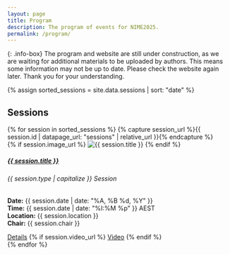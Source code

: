 ```yaml
---
layout: page  
title: Program
description: The program of events for NIME2025.
permalink: /program/
---
```

{: .info-box}
The program and website are still under construction, as we are waiting for additional materials to be uploaded by authors. This means some information may not be up to date.
Please check the website again later. Thank you for your understanding.


{% assign sorted_sessions = site.data.sessions | sort: "date" %}

<script src='https://cdn.jsdelivr.net/npm/fullcalendar@6.1.15/index.global.min.js'></script>
<script>
  document.addEventListener('DOMContentLoaded', function() {
    let sessionsData = {{ sorted_sessions | jsonify }};
    let firstEventDate = sessionsData[0]["start"]
    <!-- TODO: loop over the array and set url property to the session page. -->
    console.log(sessionsData)
    for (i in sessionsData) {
        let sessionId = sessionsData[i]["id"]
        sessionsData[i]["url"] = `{{ site.baseurl }}/sessions/${sessionId}.html`
    }
    var calendarEl = document.getElementById('calendar');
    var calendar = new FullCalendar.Calendar(calendarEl, {
        themeSystem: 'bootstrap5',
        timeZone: 'AEST',
        initialView: 'timeGridWeek',
        events: sessionsData,
        initialDate: firstEventDate,
    });
    calendar.render();

    <!-- experiments with the session data... -->
    console.log(sessionsData)
    var event = calendar.getEventById('research1')
    console.log(event)

    var start = event.start // a property (a Date object)
    console.log(start.toISOString()) // "2018-09-01T00:00:00.000Z"
  });
</script>
<div id='calendar'></div>

<h2>Sessions</h2>


<div class="row row-cols-1 row-cols-md-2 g-4">
  {% for session in sorted_sessions %}
    {% capture session_url %}{{ session.id | datapage_url: "sessions" | relative_url }}{% endcapture %}
    <div class="col">
      <div class="card h-100">
        {% if session.image_url %}
          <img src="{{ session.image_url | relative_url }}" class="card-img-top" alt="{{ session.title }}">
        {% endif %}
        <div class="card-body">
          <h5 class="card-title">
            <a href="{{ session_url }}" class="text-decoration-none text-dark">{{ session.title }}</a>
          </h5>
          <h6 class="card-subtitle mb-2 text-muted">{{ session.type | capitalize }} Session</h6>
          <p class="card-text">
            <strong>Date:</strong> {{ session.date | date: "%A, %B %d, %Y" }}<br>
            <strong>Time:</strong> {{ session.date | date: "%I:%M %p" }} AEST<br>
            <strong>Location:</strong> {{ session.location }}<br>
            <strong>Chair:</strong> {{ session.chair }}
          </p>
        </div>
        <div class="card-footer">
          <a href="{{ session_url }}" class="btn btn-outline-secondary">Details</a>
          {% if session.video_url %}
            <a href="{{ session.video_url }}" class="btn btn-outline-secondary" target="_blank">Video</a>
          {% endif %}
        </div>
      </div>
    </div>
  {% endfor %}
</div>
